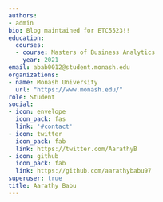 ```yaml
---
authors:
- admin
bio: Blog maintained for ETC5523!!
education:
  courses:
  - course: Masters of Business Analytics
    year: 2021
email: abab0012@student.monash.edu
organizations:
- name: Monash University
  url: "https://www.monash.edu/"
role: Student
social:
- icon: envelope
  icon_pack: fas
  link: '#contact'
- icon: twitter
  icon_pack: fab
  link: https://twitter.com/AarathyB
- icon: github
  icon_pack: fab
  link: https://github.com/aarathybabu97
superuser: true
title: Aarathy Babu
--- 
```


